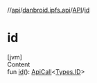 //[api](../../index.md)/[danbroid.ipfs.api](../index.md)/[API](index.md)/[id](id.md)



# id  
[jvm]  
Content  
fun [id](id.md)(): [ApiCall](../-api-call/index.md)<[Types.ID](../-types/-i-d/index.md)>  



